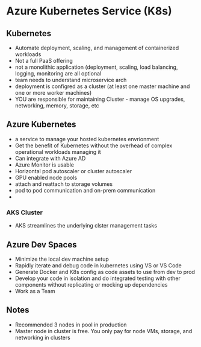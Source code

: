 # Azure Kubernetes Service (K8s)

## Kubernetes
- Automate deployment, scaling, and management of containerized workloads
- Not a full PaaS offering
- not a monolithic application (deployment, scaling, load balancing, logging, monitoring are all optional
- team needs to understand microservice arch
- deployment is configred as a cluster (at least one master machine and one or more worker machines)
- YOU are responsible for maintaining Cluster - manage OS upgrades, networking, memory, storage, etc

## Azure Kubernetes
- a service to manage your hosted kubernetes envrionment
- Get the benefit of Kubernetes without the overhead of complex operational workloads managing it
- Can integrate with Azure AD
- Azure Monitor is usable
- Horizontal pod autoscaler or cluster autoscaler
- GPU enabled node pools
- attach and reattach to storage volumes
- pod to pod communication and on-prem communication
-


### AKS Cluster
- AKS streamlines the underlying clster management tasks

## Azure Dev Spaces
- Minimize the local dev machine setup
- Rapidly iterate and debug code in kubernetes using VS or VS Code
- Generate Docker and K8s config as code assets to use from dev to prod
- Develop your code in isolation and do integrated testing with other components without replicating or mocking up dependencies
- Work as a Team



## Notes
- Recommended 3 nodes in pool in production
- Master node in cluster is free.  You only pay for node VMs, storage, and networking in clusters


